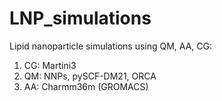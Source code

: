 # LNP_simulations
Lipid nanoparticle simulations using QM, AA, CG:
1. CG: Martini3
2. QM: NNPs, pySCF-DM21, ORCA
3. AA: Charmm36m (GROMACS)
